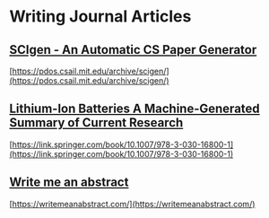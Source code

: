 # Writing Journal Articles

## [SCIgen - An Automatic CS Paper Generator](https://pdos.csail.mit.edu/archive/scigen/)

[https://pdos.csail.mit.edu/archive/scigen/](https://pdos.csail.mit.edu/archive/scigen/)

## [Lithium-Ion Batteries A Machine-Generated Summary of Current Research](https://link.springer.com/book/10.1007/978-3-030-16800-1)

[https://link.springer.com/book/10.1007/978-3-030-16800-1](https://link.springer.com/book/10.1007/978-3-030-16800-1)

## [Write me an abstract](https://writemeanabstract.com/)

[https://writemeanabstract.com/](https://writemeanabstract.com/)

